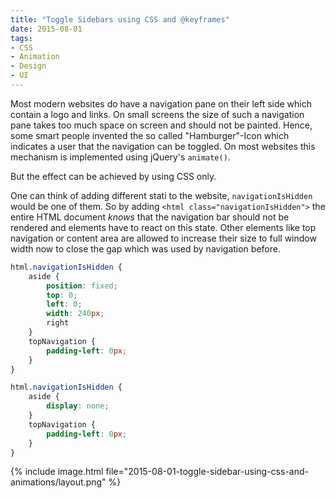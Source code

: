 ```yaml
---
title: "Toggle Sidebars using CSS and @keyframes"
date: 2015-08-01
tags:
- CSS
- Animation
- Design
- UI
---
```

Most modern websites do have a navigation pane on their left side which contain a logo and links.
On small screens the size of such a navigation pane takes too much space on screen and should not be painted.
Hence, some smart people invented the so called "Hamburger"-Icon which indicates a user that the navigation can be toggled. 
On most websites this mechanism is implemented using jQuery's ``animate()``.

<!-- more -->

But the effect can be achieved by using CSS only.

One can think of adding different stati to the website, `navigationIsHidden` would be one of them.
So by adding `<html class="navigationIsHidden">` the entire HTML document _knows_ that the navigation bar should not be rendered and elements have to react on this state.
Other elements like top navigation or content area are allowed to increase their size to full window width now to close the gap which was used by navigation before.

```scss
html.navigationIsHidden {
    aside {
        position: fixed;
        top: 0;
        left: 0;
        width: 240px;
        right
    }
    topNavigation {
        padding-left: 0px;
    }
}

html.navigationIsHidden {
    aside {
        display: none;
    }
    topNavigation {
        padding-left: 0px;
    }
}
```
{% include image.html file="2015-08-01-toggle-sidebar-using-css-and-animations/layout.png" %}

[1]: http://hanselminutes.com/445/all-about-css-animations-with-val-head "Hanselminutes"

